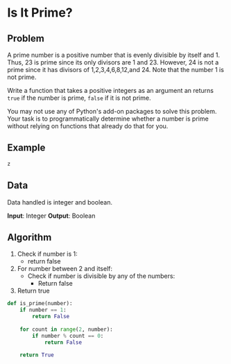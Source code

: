 # Is It Prime?
## Problem
A prime number is a positive number that is evenly divisible by itself and 1. Thus, 23 is prime since its only divisors are 1 and 23. However, 24 is not a prime since it has divisors of 1,2,3,4,6,8,12,and 24. Note that the number 1 is not prime.

Write a function that takes a positive integers as an argument an returns `true` if the number is prime, `false` if it is not prime.

You may not use any of Python's add-on packages to solve this problem. Your task is to programmatically determine whether a number is prime without relying on functions that already do that for you.

## Example
```python
z
```

## Data
Data handled is integer and boolean.

**Input**: Integer
**Output**: Boolean

## Algorithm
1. Check if number is 1:
    - return false
2. For number between 2 and itself:
    - Check if number is divisible by any of the numbers:
        - Return false
3. Return true

```python
def is_prime(number):
    if number == 1:
        return False
    
    for count in range(2, number):
        if number % count == 0:
            return False
        
    return True
```